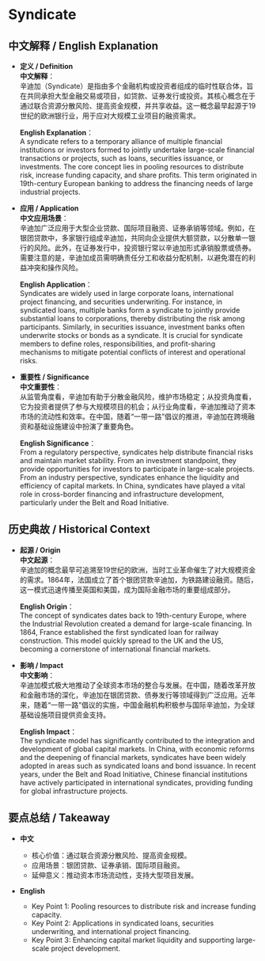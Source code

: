 # Syndicate

## 中文解释 / English Explanation

* **定义 / Definition**  
  **中文解释**：  
  辛迪加（Syndicate）是指由多个金融机构或投资者组成的临时性联合体，旨在共同承担大型金融交易或项目，如贷款、证券发行或投资。其核心概念在于通过联合资源分散风险、提高资金规模，并共享收益。这一概念最早起源于19世纪的欧洲银行业，用于应对大规模工业项目的融资需求。  

  **English Explanation**：  
  A syndicate refers to a temporary alliance of multiple financial institutions or investors formed to jointly undertake large-scale financial transactions or projects, such as loans, securities issuance, or investments. The core concept lies in pooling resources to distribute risk, increase funding capacity, and share profits. This term originated in 19th-century European banking to address the financing needs of large industrial projects.

* **应用 / Application**  
  **中文应用场景**：  
  辛迪加广泛应用于大型企业贷款、国际项目融资、证券承销等领域。例如，在银团贷款中，多家银行组成辛迪加，共同向企业提供大额贷款，以分散单一银行的风险。此外，在证券发行中，投资银行常以辛迪加形式承销股票或债券。需要注意的是，辛迪加成员需明确责任分工和收益分配机制，以避免潜在的利益冲突和操作风险。  

  **English Application**：  
  Syndicates are widely used in large corporate loans, international project financing, and securities underwriting. For instance, in syndicated loans, multiple banks form a syndicate to jointly provide substantial loans to corporations, thereby distributing the risk among participants. Similarly, in securities issuance, investment banks often underwrite stocks or bonds as a syndicate. It is crucial for syndicate members to define roles, responsibilities, and profit-sharing mechanisms to mitigate potential conflicts of interest and operational risks.

* **重要性 / Significance**  
  **中文重要性**：  
  从监管角度看，辛迪加有助于分散金融风险，维护市场稳定；从投资角度看，它为投资者提供了参与大规模项目的机会；从行业角度看，辛迪加推动了资本市场的流动性和效率。在中国，随着“一带一路”倡议的推进，辛迪加在跨境融资和基础设施建设中扮演了重要角色。  

  **English Significance**：  
  From a regulatory perspective, syndicates help distribute financial risks and maintain market stability. From an investment standpoint, they provide opportunities for investors to participate in large-scale projects. From an industry perspective, syndicates enhance the liquidity and efficiency of capital markets. In China, syndicates have played a vital role in cross-border financing and infrastructure development, particularly under the Belt and Road Initiative.

## 历史典故 / Historical Context

* **起源 / Origin**  
  **中文起源**：  
  辛迪加的概念最早可追溯至19世纪的欧洲，当时工业革命催生了对大规模资金的需求。1864年，法国成立了首个银团贷款辛迪加，为铁路建设融资。随后，这一模式迅速传播至英国和美国，成为国际金融市场的重要组成部分。  

  **English Origin**：  
  The concept of syndicates dates back to 19th-century Europe, where the Industrial Revolution created a demand for large-scale financing. In 1864, France established the first syndicated loan for railway construction. This model quickly spread to the UK and the US, becoming a cornerstone of international financial markets.

* **影响 / Impact**  
  **中文影响**：  
  辛迪加模式极大地推动了全球资本市场的整合与发展。在中国，随着改革开放和金融市场的深化，辛迪加在银团贷款、债券发行等领域得到广泛应用。近年来，随着“一带一路”倡议的实施，中国金融机构积极参与国际辛迪加，为全球基础设施项目提供资金支持。  

  **English Impact**：  
  The syndicate model has significantly contributed to the integration and development of global capital markets. In China, with economic reforms and the deepening of financial markets, syndicates have been widely adopted in areas such as syndicated loans and bond issuance. In recent years, under the Belt and Road Initiative, Chinese financial institutions have actively participated in international syndicates, providing funding for global infrastructure projects.

## 要点总结 / Takeaway

* **中文**  
  - 核心价值：通过联合资源分散风险、提高资金规模。  
  - 应用场景：银团贷款、证券承销、国际项目融资。  
  - 延伸意义：推动资本市场流动性，支持大型项目发展。  

* **English**  
  - Key Point 1: Pooling resources to distribute risk and increase funding capacity.  
  - Key Point 2: Applications in syndicated loans, securities underwriting, and international project financing.  
  - Key Point 3: Enhancing capital market liquidity and supporting large-scale project development.